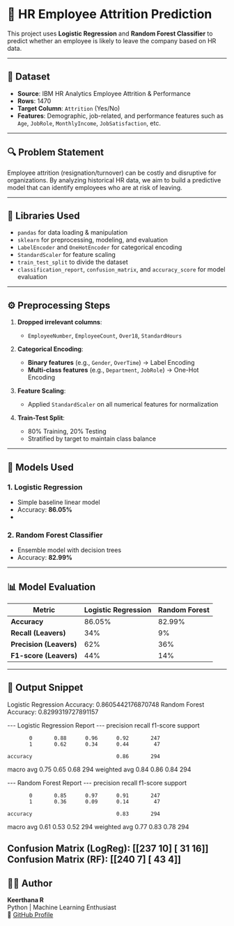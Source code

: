 # 💼 HR Employee Attrition Prediction

This project uses **Logistic Regression** and **Random Forest Classifier** to predict whether an employee is likely to leave the company based on HR data.

---

## 📂 Dataset

- **Source**: IBM HR Analytics Employee Attrition & Performance
- **Rows**: 1470  
- **Target Column**: `Attrition` (Yes/No)
- **Features**: Demographic, job-related, and performance features such as `Age`, `JobRole`, `MonthlyIncome`, `JobSatisfaction`, etc.

---

## 🔍 Problem Statement

Employee attrition (resignation/turnover) can be costly and disruptive for organizations. By analyzing historical HR data, we aim to build a predictive model that can identify employees who are at risk of leaving.

---

## 🧪 Libraries Used

- `pandas` for data loading & manipulation  
- `sklearn` for preprocessing, modeling, and evaluation  
- `LabelEncoder` and `OneHotEncoder` for categorical encoding  
- `StandardScaler` for feature scaling  
- `train_test_split` to divide the dataset  
- `classification_report`, `confusion_matrix`, and `accuracy_score` for model evaluation  

---

## ⚙️ Preprocessing Steps

1. **Dropped irrelevant columns**:  
   - `EmployeeNumber`, `EmployeeCount`, `Over18`, `StandardHours`

2. **Categorical Encoding**:
   - **Binary features** (e.g., `Gender`, `OverTime`) → Label Encoding
   - **Multi-class features** (e.g., `Department`, `JobRole`) → One-Hot Encoding

3. **Feature Scaling**:
   - Applied `StandardScaler` on all numerical features for normalization

4. **Train-Test Split**:
   - 80% Training, 20% Testing  
   - Stratified by target to maintain class balance

---

## 🧠 Models Used

### 1. **Logistic Regression**
- Simple baseline linear model
- Accuracy: **86.05%**
- 

### 2. **Random Forest Classifier**
- Ensemble model with decision trees
- Accuracy: **82.99%**


---

## 📊 Model Evaluation

| Metric             | Logistic Regression | Random Forest |
|-------------------|---------------------|---------------|
| **Accuracy**       | 86.05%              | 82.99%        |
| **Recall (Leavers)** | 34%                | 9%            |
| **Precision (Leavers)** | 62%            | 36%           |
| **F1-score (Leavers)** | 44%             | 14%           |

> 

---
## 🧾 Output Snippet


Logistic Regression Accuracy: 0.8605442176870748
Random Forest Accuracy: 0.8299319727891157

--- Logistic Regression Report ---
              precision    recall  f1-score   support

           0       0.88      0.96      0.92       247
           1       0.62      0.34      0.44        47

    accuracy                           0.86       294
   macro avg       0.75      0.65      0.68       294
weighted avg       0.84      0.86      0.84       294


--- Random Forest Report ---
              precision    recall  f1-score   support

           0       0.85      0.97      0.91       247
           1       0.36      0.09      0.14        47

    accuracy                           0.83       294
   macro avg       0.61      0.53      0.52       294
weighted avg       0.77      0.83      0.78       294

Confusion Matrix (LogReg):
 [[237  10]
 [ 31  16]]
Confusion Matrix (RF):
 [[240   7]
 [ 43   4]]
---
## 🙋‍♀️ Author

**Keerthana R**  
Python | Machine Learning Enthusiast   
🔗 [GitHub Profile](https://github.com/keerthanas0714/AI-Projects)